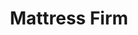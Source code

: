 ---
title: "Mattress Firm"
url: /kansas-city/mattress-firm-northwest-skyview-avenue/
shop: Betten
---